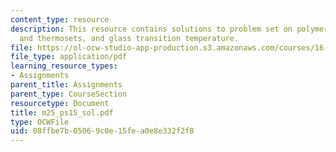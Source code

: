 ```yaml
---
content_type: resource
description: This resource contains solutions to problem set on polymers, thermosplastics
  and thermosets, and glass transition temperature.
file: https://ol-ocw-studio-app-production.s3.amazonaws.com/courses/16-01-unified-engineering-i-ii-iii-iv-fall-2005-spring-2006/08ffbe7b05069c0e15fea0e8e332f2f8_m25_ps15_sol.pdf
file_type: application/pdf
learning_resource_types:
- Assignments
parent_title: Assignments
parent_type: CourseSection
resourcetype: Document
title: m25_ps15_sol.pdf
type: OCWFile
uid: 08ffbe7b-0506-9c0e-15fe-a0e8e332f2f8
---
```

